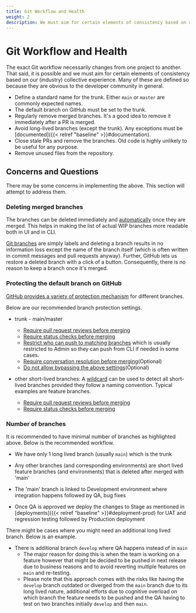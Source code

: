 ```yaml
---
title: Git Workflow and Health
weight: 2
description: We must aim for certain elements of consistency based on our (industry) collective experience. Many of these are defined so because they are obvious to the developer community in general.
---
```


# Git Workflow and Health

The exact Git workflow necessarily changes from one project to another. That said, it is possible and we must aim for certain elements of consistency based on our (industry) collective experience. Many of these are defined so because they are obvious to the developer community in general.

* Define a standard name for the trunk. Either `main` or `master` are commonly expected names.
* The default branch on GitHub must be set to the trunk.
* Regularly remove merged branches. It's a good idea to remove it immediately after a PR is merged.
* Avoid long-lived branches (except the trunk). Any exceptions must be [documented]({{< relref "baseline" >}}#documentation).
* Close stale PRs and remove the branches. Old code is highly unlikely to be useful for any purpose.
* Remove unused files from the repository.

## Concerns and Questions

There may be some concerns in implementing the above. This section will attempt to address them.

### Deleting merged branches

The branches can be deleted immediately and [automatically](https://docs.github.com/en/repositories/configuring-branches-and-merges-in-your-repository/configuring-pull-request-merges/managing-the-automatic-deletion-of-branches) once they are merged. This helps in making the list of actual WIP branches more readable both in UI and in CLI.

[Git branches](https://git-scm.com/book/en/v2/Git-Branching-Branches-in-a-Nutshell) are simply labels and deleting a branch results in no information loss except the name of the branch itself (which is often written in commit messages and pull requests anyway). Further, GitHub lets us restore a deleted branch with a click of a button. Consequently, there is no reason to keep a branch once it's merged.

### Protecting the default branch on GitHub

[GitHub provides a variety of protection mechanism](https://docs.github.com/en/repositories/configuring-branches-and-merges-in-your-repository/managing-protected-branches/about-protected-branches) for different branches.

Below are our recommended branch protection settings.

* trunk - main/master
  * [Require pull request reviews before merging](https://docs.github.com/en/repositories/configuring-branches-and-merges-in-your-repository/managing-protected-branches/about-protected-branches#require-pull-request-reviews-before-merging)
  * [Require status checks before merging](https://docs.github.com/en/repositories/configuring-branches-and-merges-in-your-repository/managing-protected-branches/about-protected-branches#require-status-checks-before-merging)
  * [Restrict who can push to matching branches](https://docs.github.com/en/repositories/configuring-branches-and-merges-in-your-repository/managing-protected-branches/about-protected-branches#restrict-who-can-push-to-matching-branches) which is usually restricted to Admin so they can push from CLI if needed in some cases.
  * [Require conversation resolution before merging](https://docs.github.com/en/repositories/configuring-branches-and-merges-in-your-repository/managing-protected-branches/about-protected-branches#require-conversation-resolution-before-merging)(Optional)
  * [Do not allow bypassing the above settings](https://docs.github.com/en/repositories/configuring-branches-and-merges-in-your-repository/managing-protected-branches/about-protected-branches#do-not-allow-bypassing-the-above-settings)(Optional)

* other short-lived branches: A [wildcard](https://docs.github.com/en/repositories/configuring-branches-and-merges-in-your-repository/managing-protected-branches/managing-a-branch-protection-rule#about-branch-protection-rules) can be used to detect all short-lived branches provided they follow a naming convention. Typical examples are feature branches.
  * [Require pull request reviews before merging](https://docs.github.com/en/repositories/configuring-branches-and-merges-in-your-repository/managing-protected-branches/about-protected-branches#require-pull-request-reviews-before-merging)
  * [Require status checks before merging](https://docs.github.com/en/repositories/configuring-branches-and-merges-in-your-repository/managing-protected-branches/about-protected-branches#require-status-checks-before-merging)

### Number of branches

It is recommended to have minimal number of branches as highlighted above. Below is the recommended workflow.

* We have only 1 long lived branch (usually `main`) which is the trunk

* Any other branches (and corresponding environments) are short lived feature branches (and environments) that is deleted after merged with 'main'

* The 'main' branch is linked to Development environment where integration happens followed by QA, bug fixes

* Once QA is approved we deploy the changes to Stage as mentioned in [deployments]({{< relref "baseline" >}}#deployment-prod) for UAT and regression testing followed by Production deployment

There might be cases where you might need an additional long lived branch. Below is an example.

* There is additional branch `develop` where QA happens instead of in `main`
  * The major reason for doing this is when the team is working on a feature however that might be decided to be pushed in next release due to business reasons and to avoid reverting multiple features on `main` and re-testing.
  * Please note that this approach comes with the risks like having the `develop` branch outdated or diverged from the `main` branch due to its long lived nature, additional efforts due to cognitive overload on which branch the feature needs to be pushed and the QA having to test on two branches initially `develop` and then `main`.
